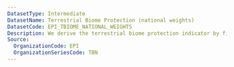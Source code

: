 ```yaml
---
DatasetType: Intermediate
DatasetName: Terrestrial Biome Protection (national weights)
DatasetCode: EPI_TBIOME_NATIONAL_WEIGHTS
Description: We derive the terrestrial biome protection indicator by first calculating the proportion of each biome in a country that lies within a protected area. We then give greater weight to biomes that are relatively rare within a country – and less weight to prevalent biomes – before aggregating the proportions. A score of 100 indicates that a country protects at least 30% of each of its biome types
Source:
  OrganizationCode: EPI
  OrganizationSeriesCode: TBN
---
```

